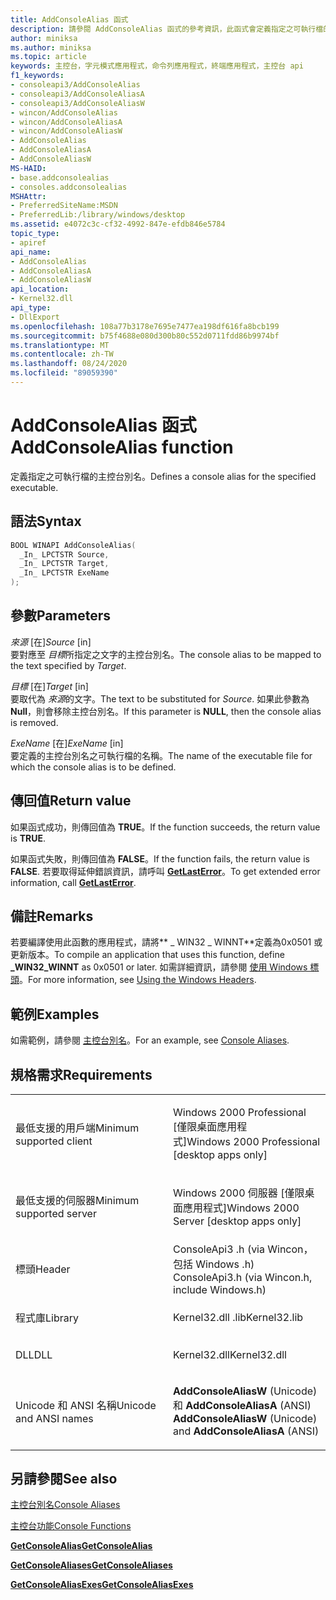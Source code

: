 ```yaml
---
title: AddConsoleAlias 函式
description: 請參閱 AddConsoleAlias 函式的參考資訊，此函式會定義指定之可執行檔的主控台別名。
author: miniksa
ms.author: miniksa
ms.topic: article
keywords: 主控台，字元模式應用程式，命令列應用程式，終端應用程式，主控台 api
f1_keywords:
- consoleapi3/AddConsoleAlias
- consoleapi3/AddConsoleAliasA
- consoleapi3/AddConsoleAliasW
- wincon/AddConsoleAlias
- wincon/AddConsoleAliasA
- wincon/AddConsoleAliasW
- AddConsoleAlias
- AddConsoleAliasA
- AddConsoleAliasW
MS-HAID:
- base.addconsolealias
- consoles.addconsolealias
MSHAttr:
- PreferredSiteName:MSDN
- PreferredLib:/library/windows/desktop
ms.assetid: e4072c3c-cf32-4992-847e-efdb846e5784
topic_type:
- apiref
api_name:
- AddConsoleAlias
- AddConsoleAliasA
- AddConsoleAliasW
api_location:
- Kernel32.dll
api_type:
- DllExport
ms.openlocfilehash: 108a77b3178e7695e7477ea198df616fa8bcb199
ms.sourcegitcommit: b75f4688e080d300b80c552d0711fdd86b9974bf
ms.translationtype: MT
ms.contentlocale: zh-TW
ms.lasthandoff: 08/24/2020
ms.locfileid: "89059390"
---
```

# <a name="addconsolealias-function"></a><span data-ttu-id="97a21-104">AddConsoleAlias 函式</span><span class="sxs-lookup"><span data-stu-id="97a21-104">AddConsoleAlias function</span></span>


<span data-ttu-id="97a21-105">定義指定之可執行檔的主控台別名。</span><span class="sxs-lookup"><span data-stu-id="97a21-105">Defines a console alias for the specified executable.</span></span>

<a name="syntax"></a><span data-ttu-id="97a21-106">語法</span><span class="sxs-lookup"><span data-stu-id="97a21-106">Syntax</span></span>
------

```C
BOOL WINAPI AddConsoleAlias(
  _In_ LPCTSTR Source,
  _In_ LPCTSTR Target,
  _In_ LPCTSTR ExeName
);
```

<a name="parameters"></a><span data-ttu-id="97a21-107">參數</span><span class="sxs-lookup"><span data-stu-id="97a21-107">Parameters</span></span>
----------

<span data-ttu-id="97a21-108">*來源* \[在\]</span><span class="sxs-lookup"><span data-stu-id="97a21-108">*Source* \[in\]</span></span>  
<span data-ttu-id="97a21-109">要對應至 *目標*所指定之文字的主控台別名。</span><span class="sxs-lookup"><span data-stu-id="97a21-109">The console alias to be mapped to the text specified by *Target*.</span></span>

<span data-ttu-id="97a21-110">*目標* \[在\]</span><span class="sxs-lookup"><span data-stu-id="97a21-110">*Target* \[in\]</span></span>  
<span data-ttu-id="97a21-111">要取代為 *來源*的文字。</span><span class="sxs-lookup"><span data-stu-id="97a21-111">The text to be substituted for *Source*.</span></span> <span data-ttu-id="97a21-112">如果此參數為 **Null**，則會移除主控台別名。</span><span class="sxs-lookup"><span data-stu-id="97a21-112">If this parameter is **NULL**, then the console alias is removed.</span></span>

<span data-ttu-id="97a21-113">*ExeName* \[在\]</span><span class="sxs-lookup"><span data-stu-id="97a21-113">*ExeName* \[in\]</span></span>  
<span data-ttu-id="97a21-114">要定義的主控台別名之可執行檔的名稱。</span><span class="sxs-lookup"><span data-stu-id="97a21-114">The name of the executable file for which the console alias is to be defined.</span></span>

<a name="return-value"></a><span data-ttu-id="97a21-115">傳回值</span><span class="sxs-lookup"><span data-stu-id="97a21-115">Return value</span></span>
------------

<span data-ttu-id="97a21-116">如果函式成功，則傳回值為 **TRUE**。</span><span class="sxs-lookup"><span data-stu-id="97a21-116">If the function succeeds, the return value is **TRUE**.</span></span>

<span data-ttu-id="97a21-117">如果函式失敗，則傳回值為 **FALSE**。</span><span class="sxs-lookup"><span data-stu-id="97a21-117">If the function fails, the return value is **FALSE**.</span></span> <span data-ttu-id="97a21-118">若要取得延伸錯誤資訊，請呼叫 [**GetLastError**](https://msdn.microsoft.com/library/windows/desktop/ms679360)。</span><span class="sxs-lookup"><span data-stu-id="97a21-118">To get extended error information, call [**GetLastError**](https://msdn.microsoft.com/library/windows/desktop/ms679360).</span></span>

<a name="remarks"></a><span data-ttu-id="97a21-119">備註</span><span class="sxs-lookup"><span data-stu-id="97a21-119">Remarks</span></span>
-------

<span data-ttu-id="97a21-120">若要編譯使用此函數的應用程式，請將\*\* \_ WIN32 \_ WINNT\*\*定義為0x0501 或更新版本。</span><span class="sxs-lookup"><span data-stu-id="97a21-120">To compile an application that uses this function, define **\_WIN32\_WINNT** as 0x0501 or later.</span></span> <span data-ttu-id="97a21-121">如需詳細資訊，請參閱 [使用 Windows 標頭](https://msdn.microsoft.com/library/windows/desktop/aa383745)。</span><span class="sxs-lookup"><span data-stu-id="97a21-121">For more information, see [Using the Windows Headers](https://msdn.microsoft.com/library/windows/desktop/aa383745).</span></span>

<a name="examples"></a><span data-ttu-id="97a21-122">範例</span><span class="sxs-lookup"><span data-stu-id="97a21-122">Examples</span></span>
--------

<span data-ttu-id="97a21-123">如需範例，請參閱 [主控台別名](console-aliases.md)。</span><span class="sxs-lookup"><span data-stu-id="97a21-123">For an example, see [Console Aliases](console-aliases.md).</span></span>

<a name="requirements"></a><span data-ttu-id="97a21-124">規格需求</span><span class="sxs-lookup"><span data-stu-id="97a21-124">Requirements</span></span>
------------

<table>
<colgroup>
<col width="50%" />
<col width="50%" />
</colgroup>
<tbody>
<tr class="odd">
<td><p><span data-ttu-id="97a21-125">最低支援的用戶端</span><span class="sxs-lookup"><span data-stu-id="97a21-125">Minimum supported client</span></span></p></td>
<td><p><span data-ttu-id="97a21-126">Windows 2000 Professional [僅限桌面應用程式]</span><span class="sxs-lookup"><span data-stu-id="97a21-126">Windows 2000 Professional [desktop apps only]</span></span></p></td>
</tr>
<tr class="even">
<td><p><span data-ttu-id="97a21-127">最低支援的伺服器</span><span class="sxs-lookup"><span data-stu-id="97a21-127">Minimum supported server</span></span></p></td>
<td><p><span data-ttu-id="97a21-128">Windows 2000 伺服器 [僅限桌面應用程式]</span><span class="sxs-lookup"><span data-stu-id="97a21-128">Windows 2000 Server [desktop apps only]</span></span></p></td>
</tr>
<tr class="odd">
<td><p><span data-ttu-id="97a21-129">標頭</span><span class="sxs-lookup"><span data-stu-id="97a21-129">Header</span></span></p></td>
<td><span data-ttu-id="97a21-130">ConsoleApi3 .h (via Wincon，包括 Windows .h) </span><span class="sxs-lookup"><span data-stu-id="97a21-130">ConsoleApi3.h (via Wincon.h, include Windows.h)</span></span></td>
</tr>
<tr class="even">
<td><p><span data-ttu-id="97a21-131">程式庫</span><span class="sxs-lookup"><span data-stu-id="97a21-131">Library</span></span></p></td>
<td><span data-ttu-id="97a21-132">Kernel32.dll .lib</span><span class="sxs-lookup"><span data-stu-id="97a21-132">Kernel32.lib</span></span></td>
</tr>
<tr class="odd">
<td><p><span data-ttu-id="97a21-133">DLL</span><span class="sxs-lookup"><span data-stu-id="97a21-133">DLL</span></span></p></td>
<td><span data-ttu-id="97a21-134">Kernel32.dll</span><span class="sxs-lookup"><span data-stu-id="97a21-134">Kernel32.dll</span></span></td>
</tr>
<tr class="even">
<td><p><span data-ttu-id="97a21-135">Unicode 和 ANSI 名稱</span><span class="sxs-lookup"><span data-stu-id="97a21-135">Unicode and ANSI names</span></span></p></td>
<td><p><span data-ttu-id="97a21-136"><strong>AddConsoleAliasW</strong> (Unicode) 和 <strong>AddConsoleAliasA</strong> (ANSI) </span><span class="sxs-lookup"><span data-stu-id="97a21-136"><strong>AddConsoleAliasW</strong> (Unicode) and <strong>AddConsoleAliasA</strong> (ANSI)</span></span></p></td>
</tr>
<tr class="odd">
</tr>
<tr class="even">
</tr>
<tr class="odd">
</tr>
<tr class="even">
</tr>
</tbody>
</table>

## <a name="span-idsee_alsospansee-also"></a><span data-ttu-id="97a21-137"><span id="see_also"></span>另請參閱</span><span class="sxs-lookup"><span data-stu-id="97a21-137"><span id="see_also"></span>See also</span></span>


[<span data-ttu-id="97a21-138">主控台別名</span><span class="sxs-lookup"><span data-stu-id="97a21-138">Console Aliases</span></span>](console-aliases.md)

[<span data-ttu-id="97a21-139">主控台功能</span><span class="sxs-lookup"><span data-stu-id="97a21-139">Console Functions</span></span>](console-functions.md)

[<span data-ttu-id="97a21-140">**GetConsoleAlias**</span><span class="sxs-lookup"><span data-stu-id="97a21-140">**GetConsoleAlias**</span></span>](getconsolealias.md)

[<span data-ttu-id="97a21-141">**GetConsoleAliases**</span><span class="sxs-lookup"><span data-stu-id="97a21-141">**GetConsoleAliases**</span></span>](getconsolealiases.md)

[<span data-ttu-id="97a21-142">**GetConsoleAliasExes**</span><span class="sxs-lookup"><span data-stu-id="97a21-142">**GetConsoleAliasExes**</span></span>](getconsolealiasexes.md)

 

 




